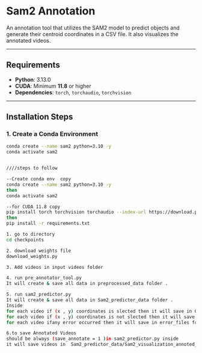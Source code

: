 # Sam2 Annotation

An annotation tool that utilizes the SAM2 model to predict objects and generate their centroid coordinates in a CSV file. It also visualizes the annotated videos.

---

## **Requirements**
- **Python**: 3.13.0  
- **CUDA**: Minimum **11.8** or higher  
- **Dependencies**: `torch`, `torchaudio`, `torchvision`

---

## **Installation Steps**

### **1. Create a Conda Environment**
```bash
conda create --name sam2 python=3.10 -y
conda activate sam2


////steps to follow 

--Create conda env  copy
conda create --name sam2 python=3.10 -y
then
conda activate sam2

--for CUDA 11.8 copy 
pip install torch torchvision torchaudio --index-url https://download.pytorch.org/whl/cu118 
then
pip install -r requirements.txt

1. go to directory
cd checkpoints

2. download weights file
download_weights.py  

3. Add videos in input videos folder 

4. run pre_annotator_tool.py
It will create & save all data in preprocessed_data folder .

5. run sam2_predictor.py
It will create & save all data in Sam2_predictor_data folder .
Inside 
for each video if (x , y) coordinates is slected then it will save in Object_present_files folder.
for each video if (x , y) coordinates is not slected then it will save in No_object_present_files folder.
for each video ifany error occurred then it will save in error_files folder.

6.to save Annotated Videos
should be always (save_annotate = 1 )in sam2_predictor.py inside
it will save videos in  Sam2_predictor_data/Sam2_visualization_annoted_clips

